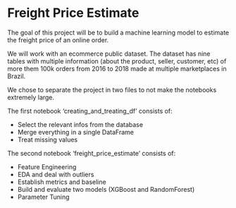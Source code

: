 # Freight Price Estimate
The goal of this project will be to build a machine learning model to estimate the freight price of an online order. 

We will work with an ecommerce public dataset. The dataset has nine tables with multiple information (about the product, seller, customer, etc) of more them 100k orders from 2016 to 2018 made at multiple marketplaces in Brazil. 

We chose to separate the project in two files to not make the notebooks extremely large.

The first notebook ‘creating_and_treating_df’ consists of:

+ Select the relevant infos from the database 
+ Merge everything in a single DataFrame 
+ Treat missing values 

The second notebook ‘freight_price_estimate’ consists of:

+ Feature Engineering
+ EDA and deal with outliers 
+ Establish metrics and baseline
+ Build and evaluate two models (XGBoost and RandomForest)
+ Parameter Tuning
